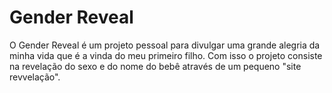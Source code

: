 # Gender Reveal

O Gender Reveal é um projeto pessoal para divulgar uma grande alegria da minha vida que é a vinda do meu primeiro filho. Com isso o projeto consiste na revelação do sexo e do nome do bebê através de um pequeno "site revvelação". 
